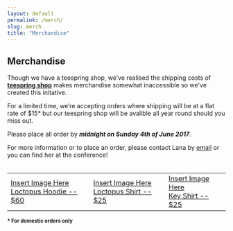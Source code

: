 ```yaml
---
layout: default
permalink: /merch/
slug: merch
title: "Merchandise"
---
```


## Merchandise

Though we have a teespring shop, we’ve realised the shipping costs of **[teespring shop](https://teespring.com/stores/ozlockcon)** makes merchandise somewhat inaccessible so we've created this initative.

For a limited time, we’re accepting orders where shipping will be at a flat rate of $15* but our teespring shop will be avalible all year round should you miss out.

Please place all order by ***midnight on Sunday 4th of June 2017***.

For more information or to place an order, please contact Lana by [email](mailto:alannahguo@gmail.com) or you can find her at the conference!
<br /> <br />


| | | |
| :------------- | :------------- | :------------- |
| <a href="/merch/hoodie"> Insert Image Here  <br /> Loctopus Hoodie -- $60 </a> | <a href="/merch/lockshirt"> Insert Image Here  <br /> Loctopus Shirt -- $25 </a>       | <a href="/merch/keyshirt"> Insert Image Here  <br /> Key Shirt -- $25 </a> |



<small> <b>* For domestic orders only </b> </small>
